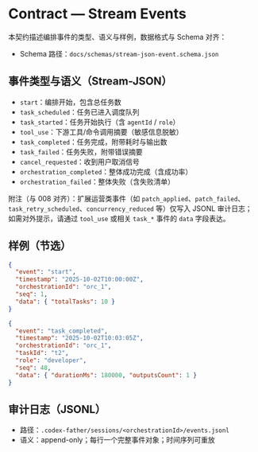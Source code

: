 # Contract — Stream Events

本契约描述编排事件的类型、语义与样例，数据格式与 Schema 对齐：

- Schema 路径：`docs/schemas/stream-json-event.schema.json`

## 事件类型与语义（Stream-JSON）

- `start`：编排开始，包含总任务数
- `task_scheduled`：任务已进入调度队列
- `task_started`：任务开始执行（含 `agentId` / `role`）
- `tool_use`：下游工具/命令调用摘要（敏感信息脱敏）
- `task_completed`：任务完成，附带耗时与输出数
- `task_failed`：任务失败，附带错误摘要
- `cancel_requested`：收到用户取消信号
- `orchestration_completed`：整体成功完成（含成功率）
- `orchestration_failed`：整体失败（含失败清单）

附注（与 008 对齐）：扩展运营类事件（如 `patch_applied`、`patch_failed`、`task_retry_scheduled`、`concurrency_reduced` 等）仅写入 JSONL 审计日志；如需对外提示，请通过 `tool_use` 或相关 `task_*` 事件的 `data` 字段表达。

## 样例（节选）

```json
{
  "event": "start",
  "timestamp": "2025-10-02T10:00:00Z",
  "orchestrationId": "orc_1",
  "seq": 1,
  "data": { "totalTasks": 10 }
}
```

```json
{
  "event": "task_completed",
  "timestamp": "2025-10-02T10:03:05Z",
  "orchestrationId": "orc_1",
  "taskId": "t2",
  "role": "developer",
  "seq": 48,
  "data": { "durationMs": 180000, "outputsCount": 1 }
}
```

## 审计日志（JSONL）

- 路径：`.codex-father/sessions/<orchestrationId>/events.jsonl`
- 语义：append-only；每行一个完整事件对象；时间序列可重放
